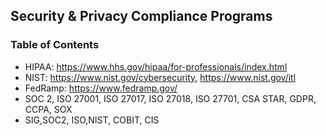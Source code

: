 ## Security & Privacy Compliance Programs

### Table of Contents
- HIPAA: https://www.hhs.gov/hipaa/for-professionals/index.html
- NIST: https://www.nist.gov/cybersecurity, https://www.nist.gov/itl
- FedRamp: https://www.fedramp.gov/
- SOC 2, ISO 27001, ISO 27017, ISO 27018, ISO 27701, CSA STAR, GDPR, CCPA, SOX
- SIG,SOC2, ISO,NIST, COBIT, CIS
